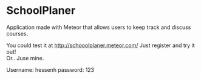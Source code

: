 SchoolPlaner
============

Application made with Meteor that allows users to keep track and discuss courses. 

You could test it at http://schooolplaner.meteor.com/
Just register and try it out!
<br>
Or.. Juse mine. 

Username: hessenh
password: 123
